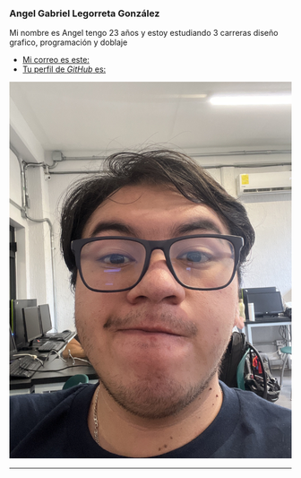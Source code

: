 ### Angel Gabriel Legorreta González

Mi nombre es Angel tengo 23 años y estoy estudiando 3 carreras diseño grafico, programación y doblaje

- [Mi correo es este:](cdmx1895@amerike.edu.mx)
- [Tu perfil de _GitHub_ es: ](https://github.com/SrAlmeja)

![Angel G. Legorreta (Sr. Almeja)](./Img/IO.jpg)

---